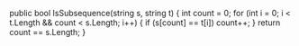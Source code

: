 public bool IsSubsequence(string s, string t)
{
int count = 0;
for (int i = 0; i < t.Length && count < s.Length; i++)
{
if (s[count] == t[i]) count++;
}
return count == s.Length;
}